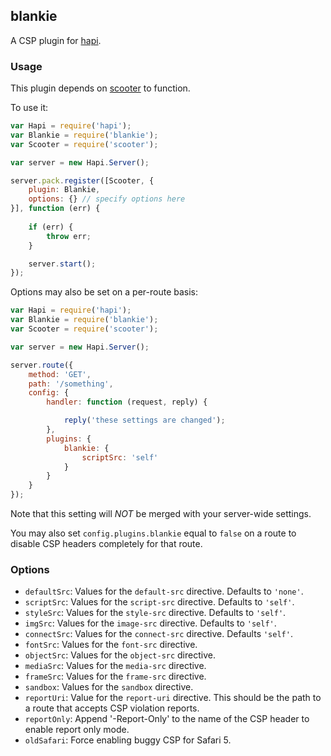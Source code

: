 ## blankie

A CSP plugin for [hapi](https://github.com/spumko/hapi).

### Usage

This plugin depends on [scooter](https://github.com/spumko/scooter) to function.

To use it:

```javascript
var Hapi = require('hapi');
var Blankie = require('blankie');
var Scooter = require('scooter');

var server = new Hapi.Server();

server.pack.register([Scooter, {
    plugin: Blankie,
    options: {} // specify options here
}], function (err) {
    
    if (err) {
        throw err;
    }

    server.start();
});
```

Options may also be set on a per-route basis:

```javascript
var Hapi = require('hapi');
var Blankie = require('blankie');
var Scooter = require('scooter');

var server = new Hapi.Server();

server.route({
    method: 'GET',
    path: '/something',
    config: {
        handler: function (request, reply) {

            reply('these settings are changed');
        },
        plugins: {
            blankie: {
                scriptSrc: 'self'
            }
        }
    }
});
```

Note that this setting will *NOT* be merged with your server-wide settings.

You may also set `config.plugins.blankie` equal to `false` on a route to disable CSP headers completely for that route.

### Options

* `defaultSrc`: Values for the `default-src` directive. Defaults to `'none'`.
* `scriptSrc`: Values for the `script-src` directive. Defaults to `'self'`.
* `styleSrc`: Values for the `style-src` directive. Defaults to `'self'`.
* `imgSrc`: Values for the `image-src` directive. Defaults to `'self'`.
* `connectSrc`: Values for the `connect-src` directive. Defaults `'self'`.
* `fontSrc`: Values for the `font-src` directive.
* `objectSrc`: Values for the `object-src` directive.
* `mediaSrc`: Values for the `media-src` directive.
* `frameSrc`: Values for the `frame-src` directive.
* `sandbox`: Values for the `sandbox` directive.
* `reportUri`: Value for the `report-uri` directive. This should be the path to a route that accepts CSP violation reports.
* `reportOnly`: Append '-Report-Only' to the name of the CSP header to enable report only mode.
* `oldSafari`: Force enabling buggy CSP for Safari 5.
